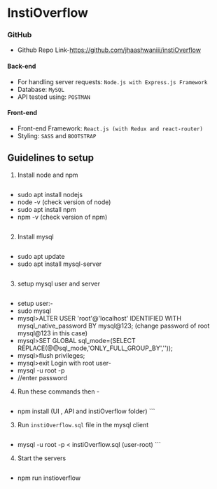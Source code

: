 # InstiOverflow
 



### GitHub
* Github Repo Link-https://github.com/jhaashwaniii/instiOverflow


#### Back-end
* For handling server requests: `Node.js with Express.js Framework`
* Database: `MySQL`
* API tested using: `POSTMAN`

#### Front-end
* Front-end Framework: `React.js (with Redux and react-router)`
* Styling: `SASS` and `BOOTSTRAP`


## Guidelines to setup
1. Install node and npm
    ```
* sudo apt install nodejs
* node -v   (check version of node)
* sudo apt install npm
* npm -v   (check version of npm)
    ```
2. Install mysql
    ```
* sudo apt update
* sudo apt install mysql-server
    ```
3. setup mysql user and server
    ```
* setup user:-
*    sudo mysql 
*    mysql>ALTER USER 'root'@'localhost' IDENTIFIED WITH mysql_native_password BY mysql@123; (change password of root mysql@123 in this case)
*    mysql>SET GLOBAL sql_mode=(SELECT REPLACE(@@sql_mode,'ONLY_FULL_GROUP_BY',''));
*    mysql>flush privileges;
*    mysql>exit
Login with root user-
*    mysql -u root -p
*    //enter password


4. Run these commands then - 
    ```
*    npm install (UI , API and instiOverflow folder)
    ```
3. Run `instiOverflow.sql` file in the mysql client
    ```
*    mysql -u root -p  < instiOverflow.sql   (user-root)
    ```
4. Start the servers
    ```
    
*   npm run instioverflow
    
    ```
